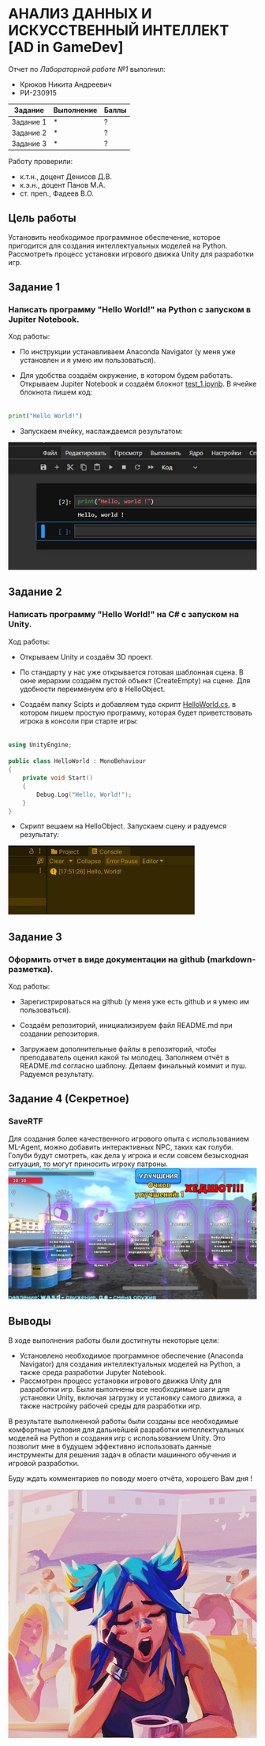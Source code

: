 # АНАЛИЗ ДАННЫХ И ИСКУССТВЕННЫЙ ИНТЕЛЛЕКТ [AD in GameDev]
Отчет по *Лабораторной работе №1* выполнил:
- Крюков Никита Андреевич
- РИ-230915

| Задание | Выполнение | Баллы |
| ------ | ------ | ------ |
| Задание 1 | * | ? |
| Задание 2 | * | ? |
| Задание 3 | * | ? | 

Работу проверили:
- к.т.н., доцент Денисов Д.В.
- к.э.н., доцент Панов М.А.
- ст. преп., Фадеев В.О.

## Цель работы
Установить необходимое программное обеспечение, которое пригодится для создания интеллектуальных моделей на Python. Рассмотреть процесс установки игрового движка Unity для разработки игр.

## Задание 1
### Написать программу "Hello World!" на Python с запуском в Jupiter Notebook.
Ход работы:
- По инструкции устанавливаем Anaconda Navigator (у меня уже установлен и я умею им пользоваться).

- Для удобства создаём окружение, в котором будем работать. Открываем Jupiter Notebook и создаём блокнот [test_1.ipynb](https://github.com/ytkinroman/urfu_1/blob/main/jupiter_project/test_1.ipynb). В ячейке блокнота пишем код:

```py

print("Hello World!")

```

- Запускаем ячейку, наслаждаемся результатом:

![Jupiter Notebook](github_img/img_1.jpg)

## Задание 2
### Написать программу "Hello World!" на C# с запуском на Unity. 
Ход работы:
- Открываем Unity и создаём 3D проект.

- По стандарту у нас уже открывается готовая шаблонная сцена. В окне иерархии создаём пустой объект (CreateEmpty) на сцене. Для удобности переименуем его в HelloObject.

- Создаём папку Scipts и добавляем туда скрипт [HelloWorld.cs](https://github.com/ytkinroman/urfu_1/blob/main/Assets/Scripts/HelloWorld.cs), в котором пишем простую программу, которая будет приветствовать игрока в консоли при старте игры:

```cpp

using UnityEngine;

public class HelloWorld : MonoBehaviour
{
    private void Start()
    {
        Debug.Log("Hello, World!");
    }
}

```

- Скрипт вешаем на HelloObject. Запускаем сцену и радуемся результату:

![Unity](github_img/img_2.jpg)


## Задание 3
### Оформить отчет в виде документации на github (markdown-разметка).
Ход работы:
- Зарегистрироваться на github (у меня уже есть github и я умею им пользоваться).

- Создаём репозиторий, инициализируем файл README.md при создании репозитория.

- Загружаем дополнительные файлы в репозиторий, чтобы преподаватель оценил какой ты молодец. Заполняем отчёт в README.md согласно шаблону. Делаем финальный коммит и пуш. Радуемся результату.



## Задание 4 (Секретное)
### SaveRTF
Для создания более качественного игрового опыта с использованием ML-Agent, можно добавить интерактивных NPC, таких как голуби. Голуби будут смотреть, как дела у игрока и если совсем безысходная ситуация, то могут приносить игроку патроны.
![SaveRTF](github_img/img_4.jpg)

## Выводы
В ходе выполнения работы были достигнуты некоторые цели:
- Установлено необходимое программное обеспечение (Anaconda Navigator) для создания интеллектуальных моделей на Python, а также среда разработки Jupyter Notebook.
- Рассмотрен процесс установки игрового движка Unity для разработки игр. Были выполнены все необходимые шаги для установки Unity, включая загрузку и установку самого движка, а также настройку рабочей среды для разработки игр.

В результате выполненной работы были созданы все необходимые комфортные условия для дальнейшей разработки интеллектуальных моделей на Python и создания игр с использованием Unity. Это позволит мне в будущем эффективно использовать данные инструменты для решения задач в области машинного обучения и игровой разработки.

Буду ждать комментариев по поводу моего отчёта, хорошего Вам дня !

![Image](github_img/img_3.jpg)

